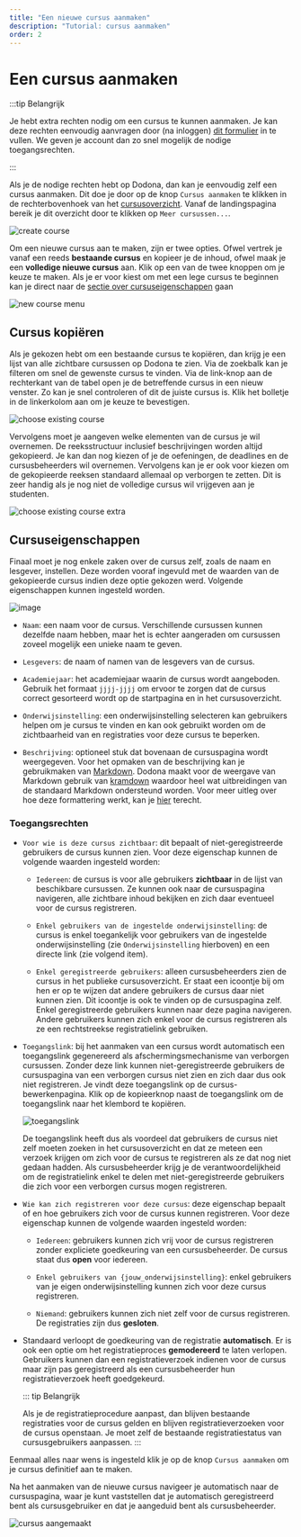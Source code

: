 ```yaml
---
title: "Een nieuwe cursus aanmaken"
description: "Tutorial: cursus aanmaken"
order: 2
---
```


# Een cursus aanmaken

:::tip Belangrijk

Je hebt extra rechten nodig om een cursus te kunnen aanmaken. Je kan deze rechten eenvoudig aanvragen door (na inloggen) [dit formulier](https://dodona.be/nl/rights_requests/new) in te vullen. We geven je account dan zo snel mogelijk de nodige toegangsrechten.

:::

Als je de nodige rechten hebt op Dodona, dan kan je eenvoudig zelf een cursus aanmaken. Dit doe je door op de knop `Cursus aanmaken` te klikken in de rechterbovenhoek van het [cursusoverzicht](https://dodona.be/nl/courses). Vanaf de landingspagina bereik je dit overzicht door te klikken op `Meer cursussen...`.

![create course](./staff.courses_new_link.png)

Om een nieuwe cursus aan te maken, zijn er twee opties. Ofwel vertrek je vanaf een reeds **bestaande cursus** en kopieer je de inhoud, ofwel maak je een **volledige nieuwe cursus** aan. Klik op een van de twee knoppen om je keuze te maken. Als je er voor kiest om met een lege cursus te beginnen kan je direct naar de [sectie over cursuseigenschappen](#cursuseigenschappen) gaan

![new course menu](./staff.course_new_options.png)

## Cursus kopiëren

Als je gekozen hebt om een bestaande cursus te kopiëren, dan krijg je een lijst van alle zichtbare cursussen op Dodona te zien. Via de zoekbalk kan je filteren om snel de gewenste cursus te vinden. Via de link-knop aan de rechterkant van de tabel open je de betreffende cursus in een nieuw venster. Zo kan je snel controleren of dit de juiste cursus is. Klik het bolletje in de linkerkolom aan om je keuze te bevestigen.

![choose existing course](./staff.course_new_copy_course_options.png)

Vervolgens moet je aangeven welke elementen van de cursus je wil overnemen. De reeksstructuur inclusief beschrijvingen worden altijd gekopieerd. Je kan dan nog kiezen of je de oefeningen, de deadlines en de cursusbeheerders wil overnemen. Vervolgens kan je er ook voor kiezen om de gekopieerde reeksen standaard allemaal op verborgen te zetten. Dit is zeer handig als je nog niet de volledige cursus wil vrijgeven aan je studenten.

![choose existing course extra](./staff.course_new_copy.png)

## Cursuseigenschappen

Finaal moet je nog enkele zaken over de cursus zelf, zoals de naam en lesgever, instellen. Deze worden vooraf ingevuld met de waarden van de gekopieerde cursus indien deze optie gekozen werd. Volgende eigenschappen kunnen ingesteld worden.

![image](./staff.course_new_empty.png)

* `Naam`: een naam voor de cursus. Verschillende cursussen kunnen dezelfde naam hebben, maar het is echter aangeraden om cursussen zoveel mogelijk een unieke naam te geven.

* `Lesgevers`: de naam of namen van de lesgevers van de cursus.

* `Academiejaar`: het academiejaar waarin de cursus wordt aangeboden. Gebruik het formaat `jjjj-jjjj` om ervoor te zorgen dat de cursus correct gesorteerd wordt op de startpagina en in het cursusoverzicht.

* `Onderwijsinstelling`: een onderwijsinstelling selecteren kan gebruikers helpen om je cursus te vinden en kan ook gebruikt worden om de zichtbaarheid van en registraties voor deze cursus te beperken.

* `Beschrijving`: optioneel stuk dat bovenaan de cursuspagina wordt weergegeven. Voor het opmaken van de beschrijving kan je gebruikmaken van [Markdown](https://en.wikipedia.org/wiki/Markdown). Dodona maakt voor de weergave van Markdown gebruik van [kramdown](https://kramdown.gettalong.org) waardoor heel wat uitbreidingen van de standaard Markdown ondersteund worden. Voor meer uitleg over hoe deze formattering werkt, kan je [hier](/nl/references/exercise-description/) terecht.


### Toegangsrechten


* `Voor wie is deze cursus zichtbaar`: dit bepaalt of niet-geregistreerde gebruikers de cursus kunnen zien. Voor deze eigenschap kunnen de volgende waarden ingesteld worden:

  * `Iedereen`: de cursus is voor alle gebruikers **zichtbaar** in de lijst van beschikbare cursussen. Ze kunnen ook naar de cursuspagina navigeren, alle zichtbare inhoud bekijken en zich daar eventueel voor de cursus registreren.

  * `Enkel gebruikers van de ingestelde onderwijsinstelling`: de cursus is enkel toegankelijk voor gebruikers van de ingestelde onderwijsinstelling (zie `Onderwijsinstelling` hierboven) en een directe link (zie volgend item).

  * `Enkel geregistreerde gebruikers`: alleen cursusbeheerders zien de cursus in het publieke cursusoverzicht. Er staat een icoontje bij om hen er op te wijzen dat andere gebruikers de cursus daar niet kunnen zien. Dit icoontje is ook te vinden op de cursuspagina zelf. Enkel geregistreerde gebruikers kunnen naar deze pagina navigeren. Andere gebruikers kunnen zich enkel voor de cursus registreren als ze een rechtstreekse registratielink gebruiken.

* `Toegangslink`: bij het aanmaken van een cursus wordt automatisch een toegangslink gegenereerd als afschermingsmechanisme van verborgen cursussen. Zonder deze link kunnen niet-geregistreerde gebruikers de cursuspagina van een verborgen cursus niet zien en zich daar dus ook niet registreren. Je vindt deze toegangslink op de cursus-bewerkenpagina. Klik op de kopieerknop naast de toegangslink om de toegangslink naar het klembord te kopiëren.

  ![toegangslink](./staff.course_hidden_registration_link.png)

  De toegangslink heeft dus als voordeel dat gebruikers de cursus niet zelf moeten zoeken in het cursusoverzicht en dat ze meteen een verzoek krijgen om zich voor de cursus te registreren als ze dat nog niet gedaan hadden. Als cursusbeheerder krijg je de verantwoordelijkheid om de registratielink enkel te delen met niet-geregistreerde gebruikers die zich voor een verborgen cursus mogen registreren.

* `Wie kan zich registreren voor deze cursus`: deze eigenschap bepaalt of en hoe gebruikers zich voor de cursus kunnen registreren. Voor deze eigenschap kunnen de volgende waarden ingesteld worden:

  * `Iedereen`: gebruikers kunnen zich vrij voor de cursus registreren zonder expliciete goedkeuring van een cursusbeheerder. De cursus staat dus **open** voor iedereen.

  * `Enkel gebruikers van {jouw_onderwijsinstelling}`: enkel gebruikers van je eigen onderwijsinstelling kunnen zich voor deze cursus registreren.

  * `Niemand`: gebruikers kunnen zich niet zelf voor de cursus registreren. De registraties zijn dus **gesloten**.

* Standaard verloopt de goedkeuring van de registratie **automatisch**. Er is ook een optie om het registratieproces **gemodereerd** te laten verlopen. Gebruikers kunnen dan een registratieverzoek indienen voor de cursus maar zijn pas geregistreerd als een cursusbeheerder hun registratieverzoek heeft goedgekeurd.

  ::: tip Belangrijk

  Als je de registratieprocedure aanpast, dan blijven bestaande registraties voor de cursus gelden en blijven registratieverzoeken voor de cursus openstaan. Je moet zelf de bestaande registratiestatus van cursusgebruikers aanpassen.
  :::

Eenmaal alles naar wens is ingesteld klik je op de knop `Cursus aanmaken` om je cursus definitief aan te maken.

Na het aanmaken van de nieuwe cursus navigeer je automatisch naar de cursuspagina, waar je kunt vaststellen dat je automatisch geregistreerd bent als cursusgebruiker en dat je aangeduid bent als cursusbeheerder.

![cursus aangemaakt](./staff.course_created.png)
